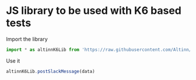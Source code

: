 # JS library to be used with K6 based tests

Import the library
```javascript
import * as altinnK6Lib from 'https://raw.githubusercontent.com/Altinn/altinn-platform/refs/heads/main/libs/k6/build/index.js'
```
Use it
```javascript
altinnK6Lib.postSlackMessage(data)
```
